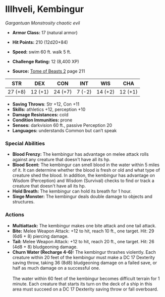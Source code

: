 # Illhveli, Kembingur

*Gargantuan* *Monstrosity* *chaotic evil*

- **Armor Class:** 17 (natural armor)
- **Hit Points:** 210 (12d20+84)
- **Speed:** swim 60 ft. walk 5 ft.

- **Challenge Rating:** 12 (8,400 XP)
- **Source:** [Tome of Beasts 2](https://koboldpress.com/kpstore/product/tome-of-beasts-2-for-5th-edition) page 211

| STR | DEX | CON | INT | WIS | CHA |
| --- | --- | --- | --- | --- | --- |
| 27 (+8) | 12 (+1) | 24 (+7) | 7 (-2) | 14 (+2) | 12 (+1) |

- **Saving Throws**: Str +12, Con +11
- **Skills:** athletics +12, perception +10
- **Damage Resistances:** cold
- **Condition Immunities:** prone
- **Senses:** darkvision 60 ft., passive Perception 20
- **Languages:** understands Common but can’t speak

### Special Abilities

- **Blood Frenzy:** The kembingur has advantage on melee attack rolls against any creature that doesn't have all its hp.
- **Blood Scent:** The kembingur can smell blood in the water within 5 miles of it. It can determine whether the blood is fresh or old and what type of creature shed the blood. In addition, the kembingur has advantage on Wisdom (Perception) and Wisdom (Survival) checks to find or track a creature that doesn't have all its hp.
- **Hold Breath:** The kembingur can hold its breath for 1 hour.
- **Siege Monster:** The kembingur deals double damage to objects and structures.

### Actions

- **Multiattack:** The kembingur makes one bite attack and one tail attack.
- **Bite:** Melee Weapon Attack: +12 to hit, reach 10 ft., one target. Hit: 29 (6d6 + 8) piercing damage.
- **Tail:** Melee Weapon Attack: +12 to hit, reach 20 ft., one target. Hit: 26 (4d8 + 8) bludgeoning damage.
- **Churn Water (Recharge 4-6):** The kembingur thrashes violently. Each creature within 20 feet of the kembingur must make a DC 17 Dexterity saving throw, taking 36 (8d8) bludgeoning damage on a failed save, or half as much damage on a successful one.<br><br>The water within 60 feet of the kembingur becomes difficult terrain for 1 minute. Each creature that starts its turn on the deck of a ship in this area must succeed on a DC 17 Dexterity saving throw or fall overboard.


